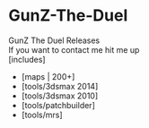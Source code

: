 # GunZ-The-Duel
GunZ The Duel Releases <br>
If you want to contact me hit me up <br>
[includes]<br>
- [maps | 200+]<br>
- [tools/3dsmax 2014]<br>
- [tools/3dsmax 2010]<br>
- [tools/patchbuilder]<br>
- [tools/mrs]<br>
